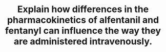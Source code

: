 ---
title: "Explain how differences in the pharmacokinetics of alfentanil and fentanyl can influence the way they are administered intravenously."
entityType: SAQ
exam: PEX
college: ANZCA
year: 2013
sitting: B
question: 12
passRate: 24
EC_expectedDomains:
- "This question calls for an explanation of how these two drugs are used based on their comparative pharmacokinetics."
EC_errorsCommon:
- "Failure to link the pharmacokinetics with the usage resulted in low marks."
- "Discussion of non-intravenous routes of administration was not a productive strategy."
- "Commonly confused issues included: Onset is not the same as peak effect. Offset is not the same as half life. Clearance does not mean elimination half life—this is of particular importance when discussing alfentanil. Context sensitive half time is meaningless unless the length of infusion is stated. Graphs of context sensitive half life without figures on the time axis were uninterpretable. Remifentanil and alfentanil are different drugs. Fentanyl was commonly misspelt. Alfentanil is not confined to the plasma. Plasma volume is much less than 0.6L/kg. Neither drug has problems with active metabolites."
- "Many candidates made vague statements, such as “Both drugs are metabolised in the liver”, which do not demonstrate understanding."
---